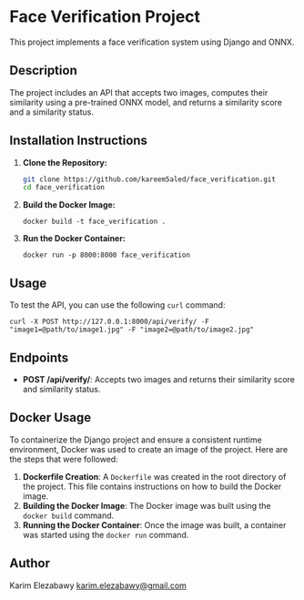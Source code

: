 # Face Verification Project

This project implements a face verification system using Django and ONNX.

## Description

The project includes an API that accepts two images, computes their similarity using a pre-trained ONNX model, and returns a similarity score and a similarity status.

## Installation Instructions

1. **Clone the Repository:**

   ```sh
   git clone https://github.com/kareem5aled/face_verification.git
   cd face_verification
   ```

2. **Build the Docker Image:**

   ```
   docker build -t face_verification .
   ```

3. **Run the Docker Container:**

   ```
   docker run -p 8000:8000 face_verification
   ```

## Usage

To test the API, you can use the following `curl` command:

```
curl -X POST http://127.0.0.1:8000/api/verify/ -F "image1=@path/to/image1.jpg" -F "image2=@path/to/image2.jpg"
```

## Endpoints

- **POST /api/verify/**: Accepts two images and returns their similarity score and similarity status.

## Docker Usage

To containerize the Django project and ensure a consistent runtime environment, Docker was used to create an image of the project. Here are the steps that were followed:

1. **Dockerfile Creation**: A `Dockerfile` was created in the root directory of the project. This file contains instructions on how to build the Docker image.
2. **Building the Docker Image**: The Docker image was built using the `docker build` command.
3. **Running the Docker Container**: Once the image was built, a container was started using the `docker run` command.

## Author

Karim Elezabawy  karim.elezabawy@gmail.com
